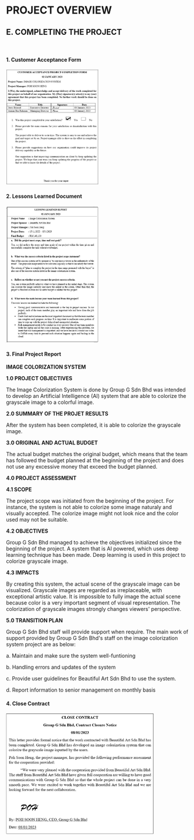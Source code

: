 # PROJECT OVERVIEW
## E. COMPLETING THE PROJECT
<br>

#### 1. Customer Acceptance Form
<img src="assets/closing/completion_form.jpg" width="50%">

#### 2. Lessons Learned Document
<img src="assets/closing/lesson_learnt.jpg" width="50%">

#### 3. Final Project Report

**IMAGE COLORIZATION SYSTEM**

**1.0 PROJECT OBJECTIVES**

The Image Colorization System is done by Group G Sdn Bhd was intended to develop an Artificial Intelligence (AI) system that are able to colorize the grayscale image to a colorful image.

**2.0 SUMMARY OF THE PROJET RESULTS**

After the system has been completed, it is able to colorize the grayscale image.

**3.0 ORIGINAL AND ACTUAL BUDGET**

The actual budget matches the original budget, which means that the team has followed the budget planned at the beginning of the project and does not use any excessive money that exceed the budget planned.

**4.0 PROJECT ASSESSMENT**

**4.1 SCOPE**

The project scope was initiated from the beginning of the project. For instance, the system is not able to colorize some image naturaly and visually accepted. The colorize image might not look nice and the color used may not be suitable.

**4.2 OBJECTIVES**

Group G Sdn Bhd managed to achieve the objectives initialized since the beginning of the project. A system that is AI powered, which uses deep learning technique has been made. Deep learning is used in this project to colorize grayscale image.

**4.3 IMPACTS**

By creating this system, the actual scene of the grayscale image can be visualized. Grayscale images are regarded as irreplaceable, with exceptional artistic value. It is impossible to fully image the actual scene because color is a very important segment of visual representation. The colorization of grayscale images strongly changes viewers' perspective.

**5.0 TRANSITION PLAN**

Group G Sdn Bhd staff will provide support when require. The main work of support provided by Group G Sdn Bhd's staff on the image colorization system project are as below:

a. Maintain and make sure the system well-funtioning

b. Handling errors and updates of the system

c. Provide user guidelines for Beautiful Art Sdn Bhd to use the system.

d. Report information to senior management on monthly basis

#### 4. Close Contract

<img src="assets/closing/close_contract.jpg" width="80%">
